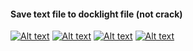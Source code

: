 #### Save text file to docklight file (not crack)

 [![Alt text](https://raw.githubusercontent.com/moomdate/Save-docklight-project/master/image/1.PNG)](https://github.com/moomdate/)
  [![Alt text](https://raw.githubusercontent.com/moomdate/Save-docklight-project/master/image/2.PNG)](https://github.com/moomdate/)
   [![Alt text](https://raw.githubusercontent.com/moomdate/Save-docklight-project/master/image/3.PNG)](https://github.com/moomdate/)
    [![Alt text](https://raw.githubusercontent.com/moomdate/Save-docklight-project/master/image/4.PNG)](https://github.com/moomdate/)